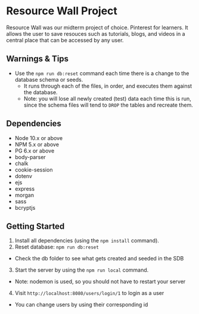 # Resource Wall Project

Resource Wall was our midterm project of choice. Pinterest for learners.  It allows the user to save resouces such as tutorials, blogs, and videos in a central place that can be accessed by any user.

## Warnings & Tips

- Use the `npm run db:reset` command each time there is a change to the database schema or seeds. 
  - It runs through each of the files, in order, and executes them against the database. 
  - Note: you will lose all newly created (test) data each time this is run, since the schema files will tend to `DROP` the tables and recreate them.

## Dependencies

- Node 10.x or above
- NPM 5.x or above
- PG 6.x or above
- body-parser
- chalk
- cookie-session
- dotenv
- ejs
- express
- morgan
- sass
- bcryptjs

## Getting Started

1. Install all dependencies (using the `npm install` command).
2. Reset database: `npm run db:reset`
  - Check the db folder to see what gets created and seeded in the SDB
3. Start the server by using the `npm run local` command.
  - Note: nodemon is used, so you should not have to restart your server
4. Visit `http://localhost:8080/users/login/1` to login as a user
  - You can change users by using their corresponding id
